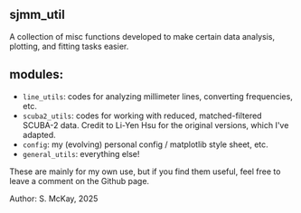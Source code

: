 ## sjmm_util

A collection of misc functions developed to make certain data analysis, plotting, and fitting tasks easier.

## modules:

- `line_utils`: codes for analyzing millimeter lines, converting frequencies, etc.
- `scuba2_utils`: codes for working with reduced, matched-filtered SCUBA-2 data. Credit to Li-Yen Hsu for the original versions, which I've adapted.
- `config`: my (evolving) personal config / matplotlib style sheet, etc.
- `general_utils`: everything else!

These are mainly for my own use, but if you find them useful, feel free to leave a comment on the Github page.

Author: S. McKay, 2025
